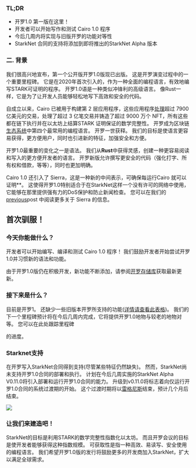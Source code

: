 ### TL;DR

* 开罗1.0 第一版在这里！
* 开发者可以开始写作和测试 Cairo 1.0 程序
* 今后几周内将实现与旧版开罗的功能对等性
* StarkNet 合同的支持将添加到即将推出的StarkNet Alpha 版本

### 二. 背景

我们很高兴地宣布，第一个公开版开罗1.0版现已出版。 这是开罗演变过程中的一个重要里程碑。 它是在2020年首次引入的，作为一种全面的编程语言，有效地编写STARK可证明的程序。 开罗1.0语是一种类似冲锋利的高级语言。 像Rust一样，它是为了让开发人员能够轻松地写下高效和安全的代码。

自成立以来，Cairo 已被用于构建第 2 层应用程序，这些应用程序[处理](https://dashboard.starkware.co/starkex)超过 7900 亿美元的交易，处理了超过 3 亿笔交易并铸造了超过 9000 万个 NFT，所有这些都在链下执行并在以太坊上结算STARK 证明保证的数学完整性。 开罗成为区块链[生态系统](https://defillama.com/languages)中第四个最常用的编程语言。 开罗一世获释。 我们的目标是使语言更容易获得，更方便用户，同时也引进新的特征，加强安全和方便。

开罗1.0最重要的变化之一是语法。 我们从**Rust**中获得灵感，创建一种更容易阅读和写入的更方便开发者的语言。 开罗新版允许撰写更安全的代码（强化打字、所有权和借款，等等），同时也更加明确。

Cairo 1.0 还引入了 Sierra，这是一种新的中间表示，可确保每运行</strong>Cairo 就可以证明**。 这使得开罗1.0特别适合于在StarkNet这样一个没有许可的网络中使用，它能够在那里提供强有力的DoS保护和防止新闻检查。 您可以在我们的[previous](https://medium.com/starkware/cairo-1-0-aa96eefb19a0)post 中阅读更多关于 Sierra 的信息。</p>

## 首次驯服！

### 今天你能做什么？

开发者可以开始编写、编译和测试 Cairo 1.0 程序！ 我们鼓励开发者开始尝试开罗1.0并习惯新的语法和功能。

由于开罗1.0版仍在积极开发，新功能不断添加，请参阅[开罗存储库](https://github.com/starkware-libs/cairo/)获取最新更新。

### 接下来是什么？

目前是开罗1。 还缺少一些旧版本开罗所支持的功能([详情请查看此表格](https://github.com/starkware-libs/cairo/blob/main/docs/FEATURE_PARITY.md))。 我们的下一个里程碑预计将在今后几周内完成，它将提供开罗1.0地物与较老的地物对等。 您可以在此处</a>跟踪里程碑

的进度。</p> 



### Starknet支持

在开罗写入StarkNet合同得到支持(尽管某些特征仍然缺失)。 然而，StarkNet尚未支持开罗1.0合同的部署和执行。 计划在今后几周实施的StarkNet Alpha V0.11.0将引入部署和运行开罗1.0合同的能力。 升级到v0.11.0将标志着向仅运行开罗1.0合同的系统过渡期的开始。 这个过渡时期将以[雷格尼斯](https://medium.com/starkware/starknet-regenesis-the-plan-bd0219843ef4)结束，预计几个月后结束。

![](/assets/0_odxbxeacqdwizlfw.jpg)



### 让我们来建造吧！

StarkNet的目标是利用STARK的数学完整性指数化以太坊。 而且开罗会议的目标是使开发者能够获得这种指数规模。 可获取性是指一种高效、易读写、安全使用的编程语言。 我们希望开罗1.0版的发行将鼓励更多的开发商加入StarkNet，扩大以满足全球需求。